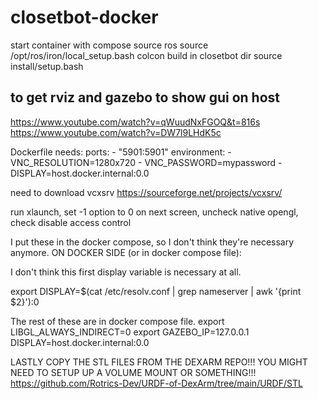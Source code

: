# closetbot-docker


start container with compose
source ros
source /opt/ros/iron/local_setup.bash
colcon build in closetbot dir
source install/setup.bash


## to get rviz and gazebo to show gui on host


https://www.youtube.com/watch?v=qWuudNxFGOQ&t=816s
https://www.youtube.com/watch?v=DW7l9LHdK5c


Dockerfile needs:
    ports:
      - "5901:5901"
    environment:
      - VNC_RESOLUTION=1280x720
      - VNC_PASSWORD=mypassword
      - DISPLAY=host.docker.internal:0.0


need to download vcxsrv
https://sourceforge.net/projects/vcxsrv/

run xlaunch, set -1 option to 0
on next screen, uncheck native opengl, check disable access control

I put these in the docker compose, so I don't think they're necessary anymore.
ON DOCKER SIDE (or in docker compose file):

I don't think this first display variable is necessary at all.

export DISPLAY=$(cat /etc/resolv.conf | grep nameserver | awk '{print $2}'):0 


The rest of these are in docker compose file.
export LIBGL_ALWAYS_INDIRECT=0
export GAZEBO_IP=127.0.0.1
DISPLAY=host.docker.internal:0.0

LASTLY COPY THE STL FILES FROM THE DEXARM REPO!!! YOU MIGHT NEED TO SETUP UP A VOLUME MOUNT OR SOMETHING!!!
https://github.com/Rotrics-Dev/URDF-of-DexArm/tree/main/URDF/STL
